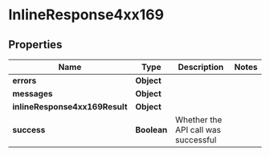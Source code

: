 # InlineResponse4xx169

## Properties
Name | Type | Description | Notes
------------ | ------------- | ------------- | -------------
**errors** | **Object** |  | 
**messages** | **Object** |  | 
**inlineResponse4xx169Result** | **Object** |  | 
**success** | **Boolean** | Whether the API call was successful | 
